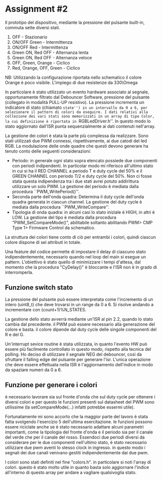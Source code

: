 # Assignment \#2

Il prototipo del dispositivo, mediante la pressione del pulsante built-in, commuta sette diversi stati. 

1. OFF - Stazionario
1. ON/OFF Green - Intermittenza
1. ON/OFF Red - Intermittenza
1. Green ON, Red OFF - Alternanza lenta
1. Green ON, Red OFF - Alternanza veloce
1. OFF, Green, Orange - Ciclico
1. Red, Orange, OFF, Green - Ciclico

NB: Utilizzando la configurazione riportata nello schematico il colore Orange è poco visibile. L'impiego di due resistenze da 330\Omega

In particolare è stato utilizzato un evento hardware associato al segnale, opportunamente filtrato dal Debouncer Software, pressione del pulsante (collegato in modalità PULL-UP resistivo).
La pressione incrementa un indicatore di stato (chiamato ``state'') in un intervallo da 0 a 6, per selezionare il pattern di colori da eseguire.
I dati relativi alla collezione dei vari stati sono memorizzati in un array di tipo Color, la cui definizione è riportata in ``RGBLedDriver.h''.
In questo modo lo stato aggiornato dall'ISR punta sequenzialmente ai dati contenuti nell'array.

La gestione dei colori è stata la parte più complessa da realizzare.
Sono stati utilizzati due PWM connessi, rispettivamente, ai due catodi del led RGB.
La modulazione delle onde quadre che questi devono generare ha tenuto conto delle seguenti considerazioni:

- Periodo: in generale ogni stato sopra elencato possiede due componenti con periodi indipendenti. In particolar modo mi riferisco all'ultimo stato in cui si ha il RED CHANNEL a periodo T e duty cycle del 50% e il GREEN CHANNEL con periodo T/2 e duty cycle del 50%. Non ci fosse stata questa indipendenza tra i due stati avrei potuto addirittura utilizzare un solo PWM. La gestione del periodo è mediata dalla procedura ``PWM\_WritePeriod()''.
- Seconda parte dell'onda quadra: Determina il duty cycle dell'onda quadra generata in ciascun channel. La gestione del duty cycle è mediata dalla procedura ``PWM\_WriteCompare''.
- Tipologia di onda quadra: in alcuni casi lo stato iniziale è HIGH, in altri è LOW. La gestione del tipo è mediata dalla procedura "PWM\_SetCompareMode()", abilitabile soltanto abilitando PWM\> CMP Type 1\> Firmware Control da schematico.

La struttura dei colori tiene conto di ciò per entrambi i colori, quindi ciascun colore dispone di sei attributi in totale.

Una feature del codice permette di impostare il delay di ciascuno stato indipendentemente, necessario quando nel loop del main si esegue un pattern.
L'obiettivo è stato quello di minimizzare i tempi d'attesa, dal momento che la procedura "CyDelay()" è bloccante e l'ISR non è in grado di interromperla.


## Funzione switch stato

La pressione del pulsante può essere interpretata come l'incremento di un intero (uint8\_t) che deve trovarsi in un range da 0 a 6. Si risolve andando a incrementare con (count+1)%N\_STATES.

La gestione dello stato avverrà mediante un'ISR al pin 2.2, quando lo stato cambia dal precedente.
il PWM può essere necessario alla generazione del colore e basta. il colore dipende dal duty cycle delle singole componenti del R e del G.

Un'interrupt sevice routine è stata utilizzata, in quanto l'evento HW può essere più facilmente controllato in questo modo, rispetto alla tecnica del polling.
Ho deciso di utilizzare il segnale NEG del debouncer, così da sfruttare il falling edge del pulsante per generare l'isr.
L'unica operazione che deve essere effettuata nella ISR è l'aggiornamento dell'indice in modo da spaziare numeri da 0 a 6.

## Funzione per generare i colori

è necessario lavorare sia sul fronte d'onda che sul duty cycle per ottenere i diversi colori e per questo le funzioni presenti sul datasheet del PWM sono utilissime (la setCompareMode(...) infatti potrebbe essermi utile).

Fortunatamente mi sono accorto che la maggior parte del lavoro è stata fatta svolgendo l'esercizio 5 dell'ultima esercitazione. le funzioni possono essere riciclate anche se è stato necessario adattare alcuni parametri importanti, come la tipologia del fronte d'onda e il periodo sia per il canale del verde che per il canale del rosso. Essendoci due periodi diversi da considerare per le due componenti nell'ultimo stato, è stato necessario utilizzare due pwm aventi lo stesso clock in ingresso. in questo modo i segnali dei due canali venivano gestiti indipendentemente dai due pwm.

I colori sono stati definiti nel fine "colors.h". in particolare si noti l'array di colori. questo è stato molto utile in quanto basta solo aggiornare l'indice all'interno di questo array per andare a vagliare qualsivoglia stato.
